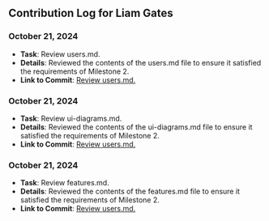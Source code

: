 ## Contribution Log for Liam Gates

### October 21, 2024

- **Task**: Review users.md.
- **Details**: Reviewed the contents of the users.md file to ensure it satisfied the requirements of Milestone 2.
- **Link to Commit**: [Review users.md.](https://github.com/nhan0504/CS326/commit/b3ec0d2c64a8558f401e3c49d76328e92435516e)

### October 21, 2024

- **Task**: Review ui-diagrams.md.
- **Details**: Reviewed the contents of the ui-diagrams.md file to ensure it satisfied the requirements of Milestone 2.
- **Link to Commit**: [Review users.md.](https://github.com/nhan0504/CS326/commit/67c980ebf2753e6ecc074f069dbdde1046689559)

### October 21, 2024

- **Task**: Review features.md.
- **Details**: Reviewed the contents of the features.md file to ensure it satisfied the requirements of Milestone 2.
- **Link to Commit**: [Review users.md.](https://github.com/nhan0504/CS326/commit/d83b8a2d4299a6ea8e942f446d31479494ec02f1)
